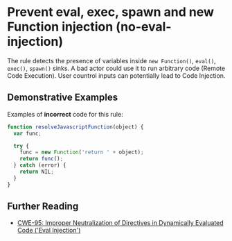 # Prevent eval, exec, spawn and new Function injection (no-eval-injection)

The rule detects the presence of variables inside `new Function()`, `eval()`, `exec()`, `spawn()` sinks. A bad actor could use it to run arbitrary code (Remote Code Execution). User countrol inputs can potentially lead to Code Injection.

## Demonstrative Examples

Examples of **incorrect** code for this rule:

```js
function resolveJavascriptFunction(object) {
  var func;

  try {
    func = new Function('return ' + object);
    return func();
  } catch (error) {
    return NIL;
  }
}
```

## Further Reading

- [CWE-95: Improper Neutralization of Directives in Dynamically Evaluated Code ('Eval Injection')](https://cwe.mitre.org/data/definitions/95.html)
